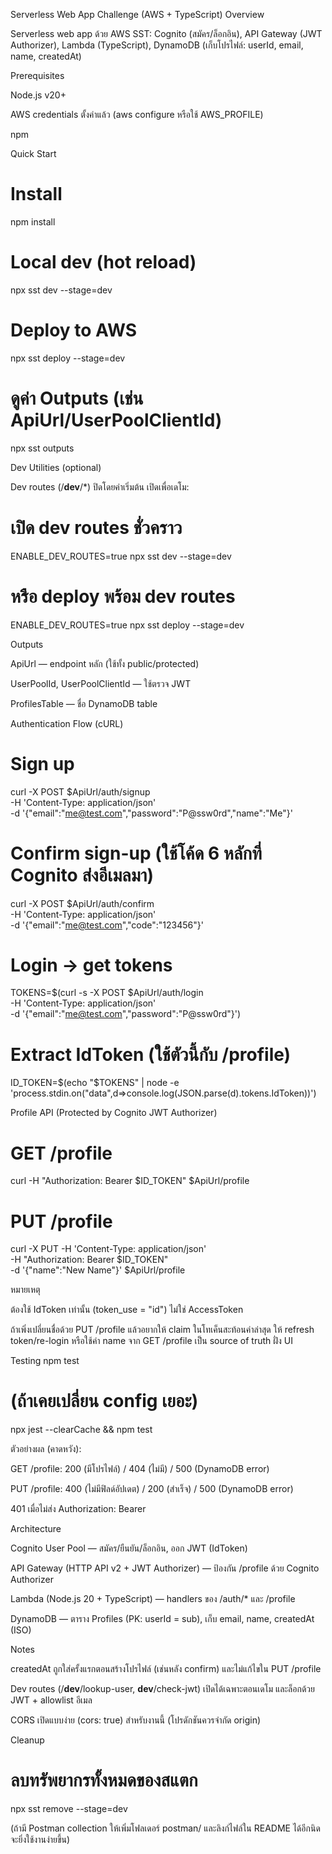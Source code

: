 Serverless Web App Challenge (AWS + TypeScript)
Overview

Serverless web app ด้วย AWS SST: Cognito (สมัคร/ล็อกอิน), API Gateway (JWT Authorizer), Lambda (TypeScript), DynamoDB (เก็บโปรไฟล์: userId, email, name, createdAt)

Prerequisites

Node.js v20+

AWS credentials ตั้งค่าแล้ว (aws configure หรือใช้ AWS_PROFILE)

npm

Quick Start

# Install

npm install

# Local dev (hot reload)

npx sst dev --stage=dev

# Deploy to AWS

npx sst deploy --stage=dev

# ดูค่า Outputs (เช่น ApiUrl/UserPoolClientId)

npx sst outputs

Dev Utilities (optional)

Dev routes (/**dev**/\*) ปิดโดยค่าเริ่มต้น
เปิดเพื่อเดโม:

# เปิด dev routes ชั่วคราว

ENABLE_DEV_ROUTES=true npx sst dev --stage=dev

# หรือ deploy พร้อม dev routes

ENABLE_DEV_ROUTES=true npx sst deploy --stage=dev

Outputs

ApiUrl — endpoint หลัก (ใช้ทั้ง public/protected)

UserPoolId, UserPoolClientId — ใช้ตรวจ JWT

ProfilesTable — ชื่อ DynamoDB table

Authentication Flow (cURL)

# Sign up

curl -X POST $ApiUrl/auth/signup \
 -H 'Content-Type: application/json' \
 -d '{"email":"me@test.com","password":"P@ssw0rd","name":"Me"}'

# Confirm sign-up (ใช้โค้ด 6 หลักที่ Cognito ส่งอีเมลมา)

curl -X POST $ApiUrl/auth/confirm \
 -H 'Content-Type: application/json' \
 -d '{"email":"me@test.com","code":"123456"}'

# Login -> get tokens

TOKENS=$(curl -s -X POST $ApiUrl/auth/login \
 -H 'Content-Type: application/json' \
 -d '{"email":"me@test.com","password":"P@ssw0rd"}')

# Extract IdToken (ใช้ตัวนี้กับ /profile)

ID_TOKEN=$(echo "$TOKENS" | node -e 'process.stdin.on("data",d=>console.log(JSON.parse(d).tokens.IdToken))')

Profile API (Protected by Cognito JWT Authorizer)

# GET /profile

curl -H "Authorization: Bearer $ID_TOKEN" $ApiUrl/profile

# PUT /profile

curl -X PUT -H 'Content-Type: application/json' \
 -H "Authorization: Bearer $ID_TOKEN" \
 -d '{"name":"New Name"}' $ApiUrl/profile

หมายเหตุ

ต้องใช้ IdToken เท่านั้น (token_use = "id") ไม่ใช่ AccessToken

ถ้าเพิ่งเปลี่ยนชื่อด้วย PUT /profile แล้วอยากให้ claim ในโทเค็นสะท้อนค่าล่าสุด ให้ refresh token/re-login หรือใช้ค่า name จาก GET /profile เป็น source of truth ฝั่ง UI

Testing
npm test

# (ถ้าเคยเปลี่ยน config เยอะ)

npx jest --clearCache && npm test

ตัวอย่างผล (คาดหวัง):

GET /profile: 200 (มีโปรไฟล์) / 404 (ไม่มี) / 500 (DynamoDB error)

PUT /profile: 400 (ไม่มีฟิลด์อัปเดต) / 200 (สำเร็จ) / 500 (DynamoDB error)

401 เมื่อไม่ส่ง Authorization: Bearer <IdToken>

Architecture

Cognito User Pool — สมัคร/ยืนยัน/ล็อกอิน, ออก JWT (IdToken)

API Gateway (HTTP API v2 + JWT Authorizer) — ป้องกัน /profile ด้วย Cognito Authorizer

Lambda (Node.js 20 + TypeScript) — handlers ของ /auth/\* และ /profile

DynamoDB — ตาราง Profiles (PK: userId = sub), เก็บ email, name, createdAt (ISO)

Notes

createdAt ถูกใส่ครั้งแรกตอนสร้างโปรไฟล์ (เช่นหลัง confirm) และไม่แก้ไขใน PUT /profile

Dev routes (/**dev**/lookup-user, **dev**/check-jwt) เปิดได้เฉพาะตอนเดโม และล็อกด้วย JWT + allowlist อีเมล

CORS เปิดแบบง่าย (cors: true) สำหรับงานนี้ (โปรดักชันควรจำกัด origin)

Cleanup

# ลบทรัพยากรทั้งหมดของสแตก

npx sst remove --stage=dev

(ถ้ามี Postman collection ให้เพิ่มโฟลเดอร์ postman/ และลิงก์ไฟล์ใน README ได้อีกนิด จะยิ่งใช้งานง่ายขึ้น)
